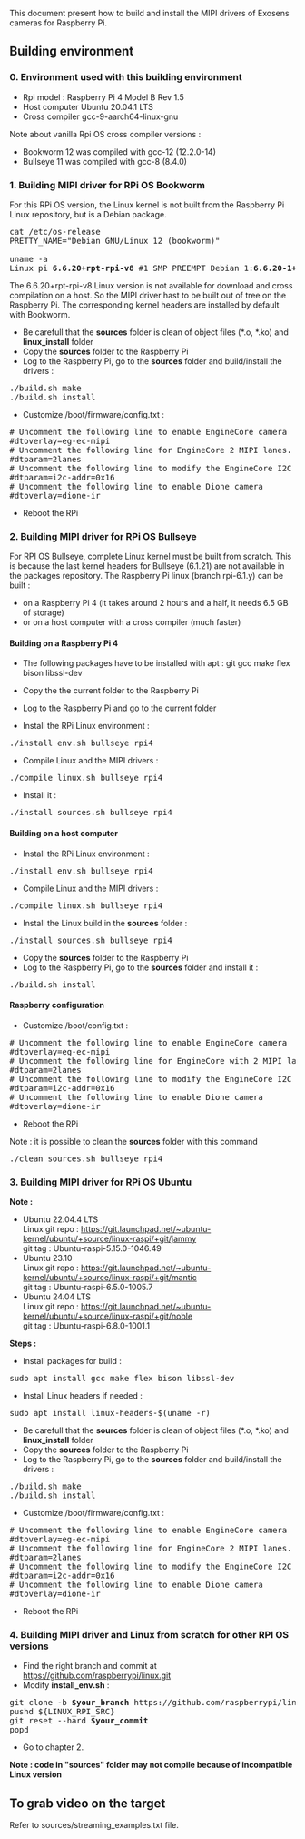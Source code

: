 This document present how to build and install the MIPI drivers of Exosens cameras for Raspberry Pi.

## Building environment

### 0. Environment used with this building environment

- Rpi model : Raspberry Pi 4 Model B Rev 1.5
- Host computer Ubuntu 20.04.1 LTS
- Cross compiler gcc-9-aarch64-linux-gnu

Note about vanilla Rpi OS cross compiler versions :
- Bookworm 12 was compiled with gcc-12 (12.2.0-14)
- Bullseye 11 was compiled with gcc-8 (8.4.0)

### 1. Building MIPI driver for RPi OS Bookworm
For this RPi OS version, the Linux kernel is not built from the Raspberry Pi Linux repository, but is a Debian package.
<pre>
cat /etc/os-release
PRETTY_NAME="Debian GNU/Linux 12 (bookworm)"

uname -a
Linux pi <b>6.6.20+rpt-rpi-v8</b> #1 SMP PREEMPT Debian 1:<b>6.6.20-1+rpt1</b> (2024-03-07) aarch64 GNU/Linux
</pre>

The 6.6.20+rpt-rpi-v8 Linux version is not available for download and cross compilation on a host. So the MIPI driver hast to be built out of tree on the Raspberry Pi.
The corresponding kernel headers are installed by default with Bookworm.

- Be carefull that the **sources** folder is clean of object files (*.o, *.ko) and **linux_install** folder
- Copy the **sources** folder to the Raspberry Pi
- Log to the Raspberry Pi, go to the **sources** folder and build/install the drivers :
<pre>
./build.sh make
./build.sh install
</pre>
- Customize /boot/firmware/config.txt :
<pre>
# Uncomment the following line to enable EngineCore camera
#dtoverlay=eg-ec-mipi
# Uncomment the following line for EngineCore 2 MIPI lanes. 1 lane by default.
#dtparam=2lanes
# Uncomment the following line to modify the EngineCore I2C address. 0x16 by default.
#dtparam=i2c-addr=0x16
# Uncomment the following line to enable Dione camera
#dtoverlay=dione-ir
</pre>

- Reboot the RPi

### 2. Building MIPI driver for RPi OS Bullseye

For RPI OS Bullseye, complete Linux kernel must be built from scratch. This is because the last kernel headers for Bullseye (6.1.21) are not available in the packages repository.
The Raspberry Pi linux (branch rpi-6.1.y) can be built :
- on a Raspberry Pi 4 (it takes around 2 hours and a half, it needs 6.5 GB of storage)
- or on a host computer with a cross compiler (much faster)

#### Building on a Raspberry Pi 4

- The following packages have to be installed with apt : git gcc make flex bison libssl-dev
- Copy the the current folder to the Raspberry Pi
- Log to the Raspberry Pi and go to the current folder

- Install the RPi Linux environment :
<pre>
./install_env.sh bullseye rpi4
</pre>

- Compile Linux and the MIPI drivers :
<pre>
./compile_linux.sh bullseye rpi4
</pre>

- Install it :
<pre>
./install_sources.sh bullseye rpi4
</pre>

#### Building on a host computer

- Install the RPi Linux environment :
<pre>
./install_env.sh bullseye rpi4
</pre>

- Compile Linux and the MIPI drivers :
<pre>
./compile_linux.sh bullseye rpi4
</pre>

- Install the Linux build in the **sources** folder :
<pre>
./install_sources.sh bullseye rpi4
</pre>

- Copy the **sources** folder to the Raspberry Pi
- Log to the Raspberry Pi, go to the **sources** folder and install it :
<pre>
./build.sh install
</pre>

#### Raspberry configuration

- Customize /boot/config.txt :
<pre>
# Uncomment the following line to enable EngineCore camera
#dtoverlay=eg-ec-mipi
# Uncomment the following line for EngineCore with 2 MIPI lanes. 1 lane by default.
#dtparam=2lanes
# Uncomment the following line to modify the EngineCore I2C address. 0x16 by default.
#dtparam=i2c-addr=0x16
# Uncomment the following line to enable Dione camera
#dtoverlay=dione-ir
</pre>

- Reboot the RPi

Note : it is possible to clean the **sources** folder with this command
<pre>
./clean_sources.sh bullseye rpi4
</pre>

### 3. Building MIPI driver for RPi OS Ubuntu

**Note :**
- Ubuntu 22.04.4 LTS \
Linux git repo : https://git.launchpad.net/~ubuntu-kernel/ubuntu/+source/linux-raspi/+git/jammy \
git tag : Ubuntu-raspi-5.15.0-1046.49
- Ubuntu 23.10 \
Linux git repo : https://git.launchpad.net/~ubuntu-kernel/ubuntu/+source/linux-raspi/+git/mantic \
git tag : Ubuntu-raspi-6.5.0-1005.7
- Ubuntu 24.04 LTS \
Linux git repo : https://git.launchpad.net/~ubuntu-kernel/ubuntu/+source/linux-raspi/+git/noble \
git tag : Ubuntu-raspi-6.8.0-1001.1

**Steps :**
- Install packages for build : 
<pre>
sudo apt install gcc make flex bison libssl-dev
</pre>
- Install Linux headers if needed : 
<pre>
sudo apt install linux-headers-$(uname -r)
</pre>
- Be carefull that the **sources** folder is clean of object files (*.o, *.ko) and **linux_install** folder
- Copy the **sources** folder to the Raspberry Pi
- Log to the Raspberry Pi, go to the **sources** folder and build/install the drivers :
<pre>
./build.sh make
./build.sh install
</pre>
- Customize /boot/firmware/config.txt :
<pre>
# Uncomment the following line to enable EngineCore camera
#dtoverlay=eg-ec-mipi
# Uncomment the following line for EngineCore 2 MIPI lanes. 1 lane by default.
#dtparam=2lanes
# Uncomment the following line to modify the EngineCore I2C address. 0x16 by default.
#dtparam=i2c-addr=0x16
# Uncomment the following line to enable Dione camera
#dtoverlay=dione-ir
</pre>

- Reboot the RPi

### 4. Building MIPI driver and Linux from scratch for other RPI OS versions

- Find the right branch and commit at https://github.com/raspberrypi/linux.git
- Modify **install_env.sh** :
<pre>
git clone -b <b>$your_branch</b> https://github.com/raspberrypi/linux.git ${LINUX_RPI_SRC}
pushd ${LINUX_RPI_SRC}
git reset --hard <b>$your_commit</b>
popd
</pre>
- Go to chapter 2.

**Note : code in "sources" folder may not compile because of incompatible Linux version**

## To grab video on the target

Refer to sources/streaming_examples.txt file.
